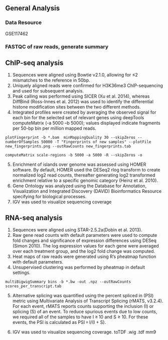 ## General Analysis
### Data Resource
GSE117462
### FASTQC of raw reads, generate summary

## ChIP-seq analysis
1. Sequences were aligned using Bowtie v2.1.0, allowing for ≤2 mismatches to the reference in 50bp.
2. Uniquely aligned reads were confirmed for H3K36me3 ChIP-sequencing and used for subsequent analysis.
3. Peak calling was performed using SICER (Xu et al. 2014), whereas DiffBind (Ross-Innes et al. 2012) was used to identify the differential histone modification sites between the two different methods.
4. Integrated profiles were created by averaging the observed signal for each bin for the selected set of relevant genes using deepTools computeMatrix (-a 5000 –b 5000); values displayed indicate fragments per 50-bp bin per million mapped reads.
```unix
plotFingerprint -b *.bam  minMappingQuality 30 --skipZeros --numberOfSamples 50000 -T "Fingerprints of new samples" --plotFile new_fingerprints.png --outRawCounts new_fingerprints.tab

computeMatrix scale-regions -b 5000 -a 5000 -R --skipZeros -o
```
5. Enrichment of islands over genome was assessed using HOMER software. By default, HOMER used the DESeq2 rlog transform to create normalized log2 read counts, thereafter generating log2 transformed enrichment relative to a specific genomic category (Heinz et al. 2010).
6. Gene Ontology was analyzed using the Database for Annotation, Visualization and Integrated Discovery (DAVID) Bioinformatics Resource specifying for biological processes. 
7. IGV was used to visualize sequencing coverage

## RNA-seq analysis
1. Sequences were aligned using STAR-2.5.2a(Dobin et al. 2013).
2. Raw gene read counts with default parameters were used to compute fold changes and significance of expression differences using DESeq (Simon 2010). The log expression values for each gene were averaged over each treatment group, and the log2 fold change was computed.
3. Heat maps of raw reads were generated using R’s pheatmap function with default parameters.
4. Unsupervised clustering was performed by pheatmap in default settings.
```unix
multiBigwigSummary bins -b *.bw -out .npz --outRawCounts scores_per_transcript.tab
```
5. Alternative splicing was quantified using the percent spliced in (PSI) metric using Multivariate Analysis of Transcript Splicing (rMATS, v3.2.4). For each event, rMATS reports counts supporting the inclusion (I) or splicing (S) of an event. To reduce spurious events due to low counts, we required all of the samples to have I ≥ 10 and S ≥ 10. For these events, the PSI is calculated as PSI = I/(I + S).

6. IGV was used to visualize sequencing coverage.
toTDF .wig .tdf mm9
